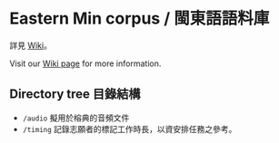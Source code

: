 # Eastern Min corpus / 閩東語語料庫

詳見 [Wiki](https://github.com/MindongLab/cdo-corpus/wiki)。

Visit our [Wiki page](https://github.com/MindongLab/cdo-corpus/wiki) for more information.

## Directory tree 目錄結構

- `/audio` 擬用於榕典的音頻文件
- `/timing` 記錄志願者的標記工作時長，以資安排任務之參考。

